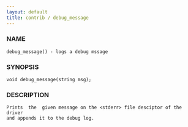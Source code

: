 ```yaml
---
layout: default
title: contrib / debug_message
---
```






### NAME
    debug_message() - logs a debug mssage


### SYNOPSIS
    void debug_message(string msg);


### DESCRIPTION
    Prints  the  given message on the <stderr> file desciptor of the driver
    and appends it to the debug log.



